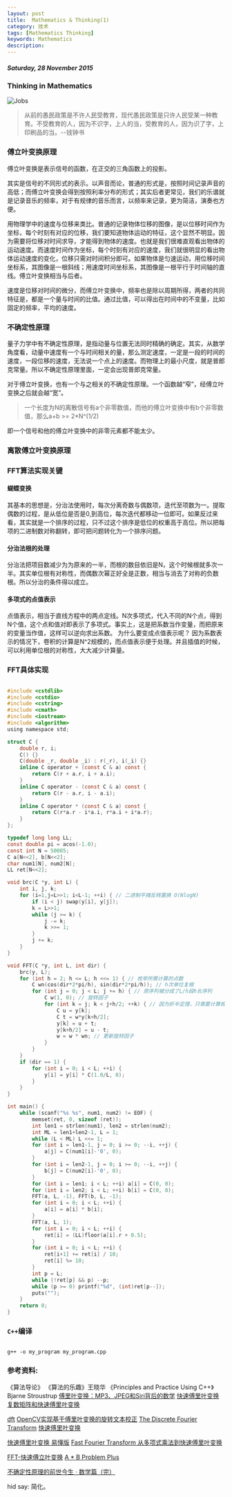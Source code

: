 ```yaml
---
layout: post
title:  Mathematics & Thinking(1)
category: 技术
tags: [Mathematics Thinking]
keywords: Mathematics
description:
---
```


##### Saturday, 28 November 2015

### Thinking in Mathematics

![Jobs](/../../assets/img/tech/2015/jobs_3.jpg)

> 从前的愚民政策是不许人民受教育，现代愚民政策是只许人民受某一种教育。不受教育的人，因为不识字，上人的当，受教育的人，因为识了字，上印刷品的当。--钱钟书

### 傅立叶变换原理

傅立叶变换是表示信号的函数，在正交的三角函数上的投影。

其实是信号的不同形式的表示。以声音而论，普通的形式是，按照时间记录声音的高低；而傅立叶变换会得到按照利率分布的形式；其实后者更常见，我们的乐谱就是记录音乐的频率，对于有规律的音乐而言，以频率来记录，更为简洁，演奏也方便。

用物理学中的速度与位移来类比。普通的记录物体位移的图像，是以位移时间作为坐标，每个时刻有对应的位移，我们要知道物体运动的特征，这个显然不明显。因为需要将位移对时间求导，才能得到物体的速度。也就是我们很难直观看出物体的运动速度。而速度时间作为坐标，每个时刻有对应的速度，我们就很明显的看出物体运动速度的变化，位移只需对时间积分即可。如果物体是匀速运动，用位移时间坐标系，其图像是一根斜线；用速度时间坐标系，其图像是一根平行于时间轴的直线。傅立叶变换相当与后者。

速度是位移对时间的微分，而傅立叶变换中，频率也是除以周期所得，两者的共同特征是，都是一个量与时间的比值。通过比值，可以得出在时间中的不变量，比如固定的频率，平均的速度。

### 不确定性原理

量子力学中有不确定性原理，是指动量与位置无法同时精确的确定。其实，从数学角度看，动量中速度有一个与时间相关的量，那么测定速度，一定是一段的时间的速度，一段位移的速度，无法说一个点上的速度。而物理上的最小尺度，就是普郎克常量。所以不确定性原理里面，一定会出现普郎克常量。

对于傅立叶变换，也有一个与之相关的不确定性原理。一个函数越“窄”，经傅立叶变换之后就会越“宽”。

> 一个长度为N的离散信号有a个非零数值，而他的傅立叶变换中有b个非零数值，那么a+b >= 2*N^(1/2)

即一个信号和他的傅立叶变换中的非零元素都不能太少。

### 离散傅立叶变换原理

### FFT算法实现关键

#### 蝴蝶变换
其基本的思想是，分治法使用时，每次分离奇数与偶数项，迭代至项数为一。提取偶数的过程，是从低位是否是0,到高位，每次迭代都移动一位即可。如果反过来看，其实就是一个排序的过程，只不过这个排序是低位的权重高于高位。所以把每项的二进制数对称翻转，即可把问题转化为一个排序问题。

#### 分治法根的处理
分治法把项目数减少为为原来的一半，而根的数目依旧是N，这个时候根就多次一半。其实单位根有对称性，而偶数次幂正好全是正数，相当与消去了对称的负数根。所以分治的条件得以成立。

#### 多项式的点值表示
点值表示，相当于直线方程中的两点定线。N次多项式，代入不同的N个点，得到N个值，这个点和值对即表示了多项式。事实上，这是把系数当作变量，而把原来的变量当作值，这样可以逆向求出系数。
为什么要变成点值表示呢？
因为系数表示的情况下，卷积的计算是N^2规模的，而点值表示便于处理。并且插值的时候，可以利用单位根的对称性，大大减少计算量。

### FFT具体实现

````c

#include <cstdlib>
#include <cstdio>
#include <cstring>
#include <cmath>
#include <iostream>
#include <algorithm>
using namespace std;

struct C {
    double r, i;
    C() {}
    C(double _r, double _i) : r(_r), i(_i) {}
    inline C operator + (const C & a) const {
        return C(r + a.r, i + a.i);
    }
    inline C operator - (const C & a) const {
        return C(r - a.r, i - a.i);
    }
    inline C operator * (const C & a) const {
        return C(r*a.r - i*a.i, r*a.i + i*a.r);
    }
};

typedef long long LL;
const double pi = acos(-1.0);
const int N = 50005;
C a[N<<2], b[N<<2];
char num1[N], num2[N];
LL ret[N<<2];

void brc(C *y, int L) {
    int i, j, k;
    for (i=1,j=L>>1; i<L-1; ++i) { // 二进制平摊反转置换 O(NlogN)
        if (i < j) swap(y[i], y[j]);
        k = L>>1;
        while (j >= k) {
            j -= k;
            k >>= 1;
        }
        j += k;
    }
}

void FFT(C *y, int L, int dir) {
    brc(y, L);
    for (int h = 2; h <= L; h <<= 1) { // 枚举所需计算的点数 
        C wn(cos(dir*2*pi/h), sin(dir*2*pi/h)); // h次单位复根 
        for (int j = 0; j < L; j += h) { // 原序列被分成了L/h段h长序列 
            C w(1, 0); // 旋转因子 
            for (int k = j; k < j+h/2; ++k) { // 因为折半定理，只需要计算枚举一半的长度即可 
                C u = y[k];
                C t = w*y[k+h/2];
                y[k] = u + t;
                y[k+h/2] = u - t;
                w = w * wn; // 更新旋转因子 
            }
        }
    }
    if (dir == 1) {
        for (int i = 0; i < L; ++i) {
            y[i] = y[i] * C(1.0/L, 0);
        }
    }
}

int main() {
    while (scanf("%s %s", num1, num2) != EOF) {
        memset(ret, 0, sizeof (ret));
        int len1 = strlen(num1), len2 = strlen(num2);
        int ML = len1+len2-1, L = 1;
        while (L < ML) L <<= 1;
        for (int i = len1-1, j = 0; i >= 0; --i, ++j) {
            a[j] = C(num1[i]-'0', 0);
        }
        for (int i = len2-1, j = 0; i >= 0; --i, ++j) {
            b[j] = C(num2[i]-'0', 0);
        }
        for (int i = len1; i < L; ++i) a[i] = C(0, 0);
        for (int i = len2; i < L; ++i) b[i] = C(0, 0);
        FFT(a, L, -1), FFT(b, L, -1);
        for (int i = 0; i < L; ++i) {
            a[i] = a[i] * b[i];
        }
        FFT(a, L, 1);
        for (int i = 0; i < L; ++i) {
            ret[i] = (LL)floor(a[i].r + 0.5);
        }
        for (int i = 0; i < L; ++i) {
            ret[i+1] += ret[i] / 10;
            ret[i] %= 10;
        }
        int p = L;
        while (!ret[p] && p) --p;
        while (p >= 0) printf("%d", (int)ret[p--]);
        puts("");
    }
    return 0;
} 
````


### `C++`编译

````shell

g++ -o my_program my_program.cpp

````


### 参考资料:

《算法导论》
《算法的乐趣》王晓华
《Principles and Practice Using C++》 Bjarne Stroustrup
[傅里叶变换：MP3、JPEG和Siri背后的数学](http://blog.jobbole.com/51301/)
[快速傅里叶变换](http://open.163.com/movie/2008/2/A/L/M7Q4BLENR_M7QDNTVAL.html)
[复数矩阵和快速傅里叶变换](http://open.163.com/movie/2010/11/7/7/M6V0BQC4M_M6V2B4U77.html)

[dft](http://docs.opencv.org/2.4/modules/core/doc/operations_on_arrays.html#dft)
[OpenCV实现基于傅里叶变换的旋转文本校正](http://johnhany.net/2013/11/dft-based-text-rotation-correction/)
[The Discrete Fourier Transform](http://arachnoid.com/signal_processing/dft.html)
[快速傅里叶变换](https://zh.wikipedia.org/wiki/%E5%BF%AB%E9%80%9F%E5%82%85%E9%87%8C%E5%8F%B6%E5%8F%98%E6%8D%A2)

[快速傅里叶变换 易懂版](https://www.zybuluo.com/397915842/note/37965)
[Fast Fourier Transform ](http://picks.logdown.com/posts/177631-fast-fourier-transform)
[从多项式乘法到快速傅里叶变换](http://blog.miskcoo.com/2015/04/polynomial-multiplication-and-fast-fourier-transform)

[FFT-快速傅立叶变换](http://www.cnblogs.com/Lyush/p/3219605.html)
[A * B Problem Plus](http://acm.hdu.edu.cn/showproblem.php?pid=1402)

[不确定性原理的前世今生 · 数学篇（完）](http://songshuhui.net/archives/50550)

hid say: 简化。



